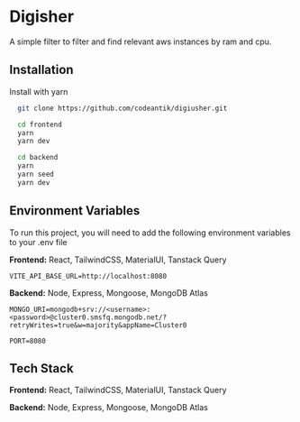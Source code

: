 
# Digisher 

A simple filter to filter and find relevant aws instances by ram and cpu.


## Installation

Install with yarn

```bash
  git clone https://github.com/codeantik/digiusher.git
```

```bash
  cd frontend
  yarn
  yarn dev
```

```bash
  cd backend
  yarn
  yarn seed
  yarn dev
```
    
## Environment Variables

To run this project, you will need to add the following environment variables to your .env file

**Frontend:** React, TailwindCSS, MaterialUI, Tanstack Query

`VITE_API_BASE_URL=http://localhost:8080`

**Backend:** Node, Express, Mongoose, MongoDB Atlas

`MONGO_URI=mongodb+srv://<username>:<password>@cluster0.smsfq.mongodb.net/?retryWrites=true&w=majority&appName=Cluster0`

`PORT=8080`

## Tech Stack

**Frontend:** React, TailwindCSS, MaterialUI, Tanstack Query

**Backend:** Node, Express, Mongoose, MongoDB Atlas

